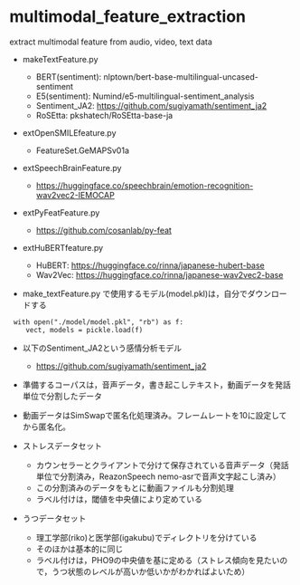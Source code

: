 # multimodal_feature_extraction
extract multimodal feature from audio, video, text data

- makeTextFeature.py
  - BERT(sentiment): nlptown/bert-base-multilingual-uncased-sentiment
  - E5(sentiment): Numind/e5-multilingual-sentiment_analysis
  - Sentiment_JA2:  https://github.com/sugiyamath/sentiment_ja2
  - RoSEtta: pkshatech/RoSEtta-base-ja

- extOpenSMILEfeature.py
  - FeatureSet.GeMAPSv01a
- extSpeechBrainFeature.py
  - https://huggingface.co/speechbrain/emotion-recognition-wav2vec2-IEMOCAP
- extPyFeatFeature.py
  - https://github.com/cosanlab/py-feat
- extHuBERTfeature.py
  - HuBERT: https://huggingface.co/rinna/japanese-hubert-base
  - Wav2Vec: https://huggingface.co/rinna/japanese-wav2vec2-base
  
- make_textFeature.py で使用するモデル(model.pkl)は，自分でダウンロードする

```
 with open("./model/model.pkl", "rb") as f:
    vect, models = pickle.load(f)
```

- 以下のSentiment_JA2という感情分析モデル
  - https://github.com/sugiyamath/sentiment_ja2


- 準備するコーパスは，音声データ，書き起こしテキスト，動画データを発話単位で分割したデータ
- 動画データはSimSwapで匿名化処理済み。フレームレートを10に設定してから匿名化。

- ストレスデータセット
  - カウンセラーとクライアントで分けて保存されている音声データ（発話単位で分割済み，ReazonSpeech nemo-asrで音声文字起こし済み）
  - この分割済みのデータをもとに動画ファイルも分割処理
  - ラベル付けは，閾値を中央値により定めている
  
- うつデータセット
  - 理工学部(riko)と医学部(igakubu)でディレクトリを分けている
  - そのほかは基本的に同じ
  - ラベル付けは，PHO9の中央値を基に定める（ストレス傾向を見たいので，うつ状態のレベルが高いか低いかがわかればよいため）
